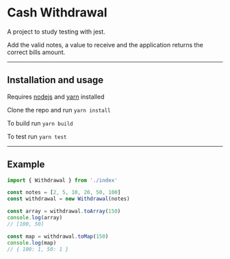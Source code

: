 # Cash Withdrawal

A project to study testing with jest.

Add the valid notes, a value to receive and the application returns the correct bills amount.

---

## Installation and usage

Requires [nodejs](https://nodejs.org/en/) and [yarn](https://yarnpkg.com/) installed

Clone the repo and run `yarn install`

To build run `yarn build`

To test run `yarn test`

---

## Example

```typescript
import { Withdrawal } from './index'

const notes = [2, 5, 10, 20, 50, 100]
const withdrawal = new Withdrawal(notes)

const array = withdrawal.toArray(150)
console.log(array)
// [100, 50]

const map = withdrawal.toMap(150)
console.log(map)
// { 100: 1, 50: 1 }
```
